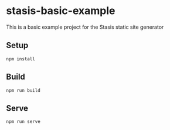 # stasis-basic-example
This is a basic example project for the Stasis static site generator


## Setup

`npm install`

## Build

`npm run build`

## Serve

`npm run serve`